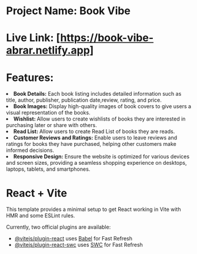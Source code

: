 # Project Name: <b>Book Vibe</b>
# Live Link: [https://book-vibe-abrar.netlify.app]

# Features:
<li><b>Book Details:</b> Each book listing includes detailed information such as title, author, publisher, publication date,review, rating, and price.</li>

<li><b>Book Images:</b>
Display high-quality images of book covers to give users a visual representation of the books.
</li>
 
<li><b>Wishlist: </b>
Allow users to create wishlists of books they are interested in purchasing later or share with others.
</li>
<li><b>Read List: </b>
Allow users to create Read List of books they are reads.
</li>

<li><b>Customer Reviews and Ratings:</b>
Enable users to leave reviews and ratings for books they have purchased, helping other customers make informed decisions.
</li>
 

<li><b>Responsive Design:</b>
Ensure the website is optimized for various devices and screen sizes, providing a seamless shopping experience on desktops, laptops, tablets, and smartphones.
</li>

 




# React + Vite

This template provides a minimal setup to get React working in Vite with HMR and some ESLint rules.

Currently, two official plugins are available:

- [@vitejs/plugin-react](https://github.com/vitejs/vite-plugin-react/blob/main/packages/plugin-react/README.md) uses [Babel](https://babeljs.io/) for Fast Refresh
- [@vitejs/plugin-react-swc](https://github.com/vitejs/vite-plugin-react-swc) uses [SWC](https://swc.rs/) for Fast Refresh

